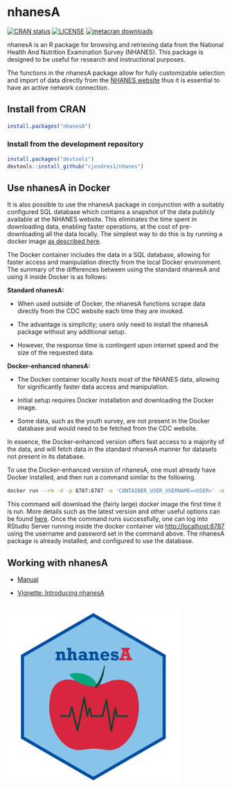 
<!-- README.md is generated from README.Rmd. Please edit that file -->

# nhanesA

<!-- badges: start -->

[![CRAN
status](https://www.r-pkg.org/badges/version/nhanesA)](https://cran.r-project.org/package=nhanesA)
[![LICENSE](https://img.shields.io/cran/l/nhanesA)](https://www.gnu.org/licenses/gpl-3.0.en.html)
[![metacran
downloads](https://cranlogs.r-pkg.org/badges/nhanesA)](https://cran.r-project.org/package=nhanesA)
<!-- badges: end -->

nhanesA is an R package for browsing and retrieving data from the
National Health And Nutrition Examination Survey (NHANES). This package
is designed to be useful for research and instructional purposes.

The functions in the nhanesA package allow for fully customizable
selection and import of data directly from the [NHANES
website](https://www.cdc.gov/nchs/nhanes/) thus it is essential to have
an active network connection.

## Install from CRAN

``` r
install.packages("nhanesA")
```

### Install from the development repository

``` r
install.packages("devtools")
devtools::install_github("cjendres1/nhanes")
```

## Use nhanesA in Docker

It is also possible to use the nhanesA package in conjunction with a
suitably configured SQL database which contains a snapshot of the data
publicly available at the NHANES website. This eliminates the time spent
in downloading data, enabling faster operations, at the cost of
pre-downloading all the data locally. The simplest way to do this is by
running a docker image [as described
here](https://github.com/deepayan/nhanes-postgres/).

The Docker container includes the data in a SQL database, allowing for
faster access and manipulation directly from the local Docker
environment. The summary of the differences between using the standard
nhanesA and using it inside Docker is as follows:

**Standard nhanesA:**

- When used outside of Docker, the nhanesA functions scrape data
  directly from the CDC website each time they are invoked.

- The advantage is simplicity; users only need to install the nhanesA
  package without any additional setup.

- However, the response time is contingent upon internet speed and the
  size of the requested data.

**Docker-enhanced nhanesA:**

- The Docker container locally hosts most of the NHANES data, allowing
  for significantly faster data access and manipulation.

- Initial setup requires Docker installation and downloading the Docker
  image.

- Some data, such as the youth survey, are not present in the Docker
  database and would need to be fetched from the CDC website.

In essence, the Docker-enhanced version offers fast access to a majority
of the data, and will fetch data in the standard nhanesA manner for
datasets not present in its database.

To use the Docker-enhanced version of nhanesA, one must already have
Docker installed, and then run a command similar to the following.

``` sh
docker run --rm -d -p 8787:8787 -e 'CONTAINER_USER_USERNAME=<USER>' -e 'CONTAINER_USER_PASSWORD=<PASSWORD>' deepayansarkar/nhanes-postgresql:<VERSION>
```

This command will download the (fairly large) docker image the first
time it is run. More details such as the latest version and other useful
options can be found
[here](https://github.com/deepayan/nhanes-postgres/blob/main/README.md).
Once the command runs successfully, one can log into RStudio Server
running inside the docker container *via* <http://localhost:8787> using
the username and password set in the command above. The nhanesA package
is already installed, and configured to use the database.

## Working with nhanesA

- [Manual](https://cran.r-project.org/package=nhanesA/nhanesA.pdf)

- [Vignette: Introducing
  nhanesA](https://cran.r-project.org/package=nhanesA/vignettes/Introducing_nhanesA.html)

<br />
<img src="man/figures/nhanesAsticker.png" alt="drawing" width="400"/>
